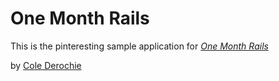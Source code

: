 # One Month Rails

This is the pinteresting sample application for 
[*One Month Rails*](http://onemonthrails.com)

by [Cole Derochie](http://colederochie.com)